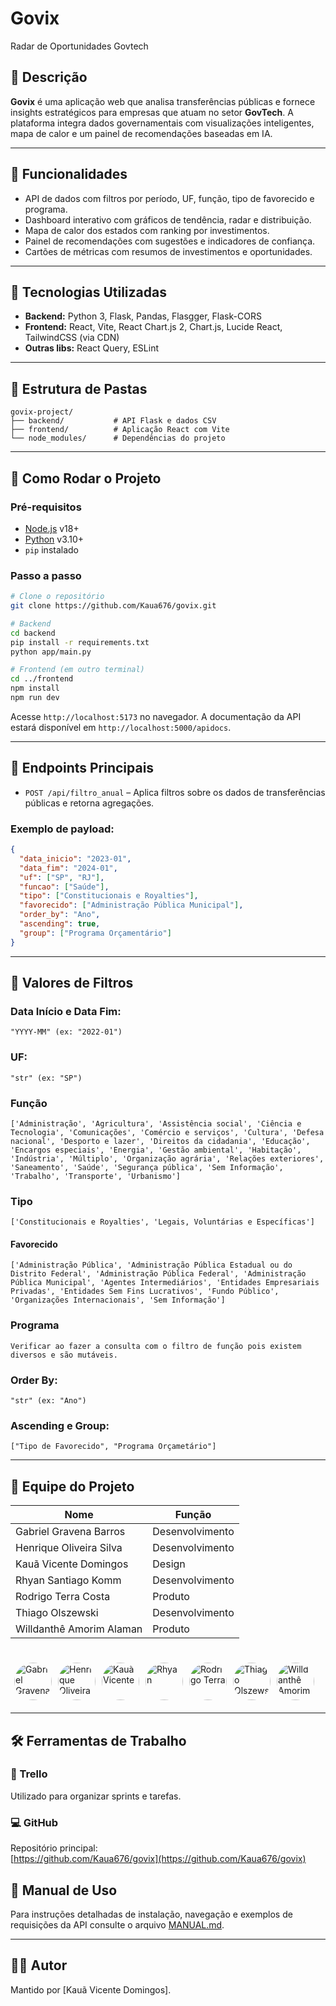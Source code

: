 # Govix

Radar de Oportunidades Govtech

## 📌 Descrição

**Govix** é uma aplicação web que analisa transferências públicas e fornece insights estratégicos para empresas que atuam no setor **GovTech**. A plataforma integra dados governamentais com visualizações inteligentes, mapa de calor e um painel de recomendações baseadas em IA.

---

## 🚀 Funcionalidades

- API de dados com filtros por período, UF, função, tipo de favorecido e programa.
- Dashboard interativo com gráficos de tendência, radar e distribuição.
- Mapa de calor dos estados com ranking por investimentos.
- Painel de recomendações com sugestões e indicadores de confiança.
- Cartões de métricas com resumos de investimentos e oportunidades.

---

## 🧪 Tecnologias Utilizadas

- **Backend:** Python 3, Flask, Pandas, Flasgger, Flask-CORS
- **Frontend:** React, Vite, React Chart.js 2, Chart.js, Lucide React, TailwindCSS (via CDN)
- **Outras libs:** React Query, ESLint

---

## 📂 Estrutura de Pastas

```
govix-project/
├── backend/           # API Flask e dados CSV
├── frontend/          # Aplicação React com Vite
└── node_modules/      # Dependências do projeto
```

---

## 🔧 Como Rodar o Projeto

### Pré-requisitos

- [Node.js](https://nodejs.org/) v18+
- [Python](https://www.python.org/) v3.10+
- `pip` instalado

### Passo a passo

```bash
# Clone o repositório
git clone https://github.com/Kaua676/govix.git

# Backend
cd backend
pip install -r requirements.txt
python app/main.py

# Frontend (em outro terminal)
cd ../frontend
npm install
npm run dev
```

Acesse `http://localhost:5173` no navegador. A documentação da API estará disponível em `http://localhost:5000/apidocs`.

---

## 🔗 Endpoints Principais

- `POST /api/filtro_anual` – Aplica filtros sobre os dados de transferências públicas e retorna agregações.

### Exemplo de payload:
```json
{
  "data_inicio": "2023-01",
  "data_fim": "2024-01",
  "uf": ["SP", "RJ"],
  "funcao": ["Saúde"],
  "tipo": ["Constitucionais e Royalties"],
  "favorecido": ["Administração Pública Municipal"],
  "order_by": "Ano",
  "ascending": true,
  "group": ["Programa Orçamentário"]
}
```

---

## 📘 Valores de Filtros

### Data Início e Data Fim:
```
"YYYY-MM" (ex: "2022-01")
```

### UF:
```
"str" (ex: "SP")
```

### Função

```
['Administração', 'Agricultura', 'Assistência social', 'Ciência e Tecnologia', 'Comunicações', 'Comércio e serviços', 'Cultura', 'Defesa nacional', 'Desporto e lazer', 'Direitos da cidadania', 'Educação', 'Encargos especiais', 'Energia', 'Gestão ambiental', 'Habitação', 'Indústria', 'Múltiplo', 'Organização agrária', 'Relações exteriores', 'Saneamento', 'Saúde', 'Segurança pública', 'Sem Informação', 'Trabalho', 'Transporte', 'Urbanismo']
```

### Tipo

```
['Constitucionais e Royalties', 'Legais, Voluntárias e Específicas']
```

#### Favorecido
```
['Administração Pública', 'Administração Pública Estadual ou do Distrito Federal', 'Administração Pública Federal', 'Administração Pública Municipal', 'Agentes Intermediários', 'Entidades Empresariais Privadas', 'Entidades Sem Fins Lucrativos', 'Fundo Público', 'Organizações Internacionais', 'Sem Informação']
```

### Programa
```
Verificar ao fazer a consulta com o filtro de função pois existem diversos e são mutáveis.
```

### Order By:
```
"str" (ex: "Ano")
```

### Ascending e Group:
```
["Tipo de Favorecido", "Programa Orçametário"]
```

---

## 👥 Equipe do Projeto

| Nome                              | Função            |
|-----------------------------------|-------------------|
| Gabriel Gravena Barros            | Desenvolvimento   | 
| Henrique Oliveira Silva           | Desenvolvimento   |
| Kauã Vicente Domingos             | Design            |
| Rhyan Santiago Komm               | Desenvolvimento   |
| Rodrigo Terra Costa               | Produto           |
| Thiago Olszewski                  | Desenvolvimento   |
| Willdanthê Amorim Alaman          | Produto           |

<br/>

<div style="display: flex; gap: 10px;">
  <a href="https://github.com/oppsggbarros">
    <img src="https://github.com/oppsggbarros.png" alt="Gabriel Gravena" style="border-radius: 50%; width: 60px; height: 60px; margin: 10%">
  </a>
  <a href="https://github.com/Holiveira090">
    <img src="https://github.com/Holiveira090.png" alt="Henrique Oliveira" style="border-radius: 50%; width: 60px; height: 60px; margin: 10%">
  </a>
  <a href="https://github.com/Kaua676">
    <img src="https://github.com/Kaua676.png" alt="Kauã Vicente" style="border-radius: 50%; width: 60px; height: 60px; margin: 10%">
  </a>
  <a href="https://github.com/RhyanSKomm">
    <img src="https://github.com/RhyanSKomm.png" alt="Rhyan" style="border-radius: 50%; width: 60px; height: 60px; margin: 10%">
  </a>
  <a href="https://github.com/Rodrigo15511">
    <img src="https://github.com/Rodrigo15511.png" alt="Rodrigo Terra" style="border-radius: 50%; width: 60px; height: 60px; margin: 10%">
  </a>
  <a href="https://github.com/olszewskioc">
    <img src="https://github.com/olszewskioc.png" alt="Thiago Olszewski" style="border-radius: 50%; width: 60px; height: 60px; margin: 10%">
  </a>
  <a href="https://github.com/Willdanthe">
    <img src="https://github.com/Willdanthe.png" alt="Willdanthê Amorim" style="border-radius: 50%; width: 60px; height: 60px; margin: 10%">
  </a>
</div>

---

## 🛠 Ferramentas de Trabalho

### 🔄 Trello
Utilizado para organizar sprints e tarefas.

### 💻 GitHub
Repositório principal:  
[https://github.com/Kaua676/govix](https://github.com/Kaua676/govix)


## 📖 Manual de Uso

Para instruções detalhadas de instalação, navegação e exemplos de requisições da API consulte o arquivo [MANUAL.md](MANUAL.md).

---

## 🙋‍♂️ Autor

Mantido por [Kauã Vicente Domingos].
